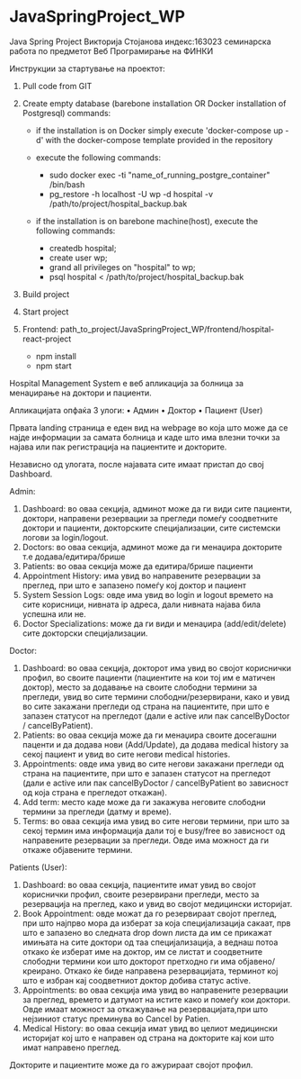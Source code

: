 # JavaSpringProject_WP
Java Spring Project 
Викторија Стојанова индекс:163023 
семинарска работа по предметот Веб Програмирање на ФИНКИ

Инструкции за стартување на проектот:
1. Pull code from GIT
2. Create empty database (barebone installation OR Docker installation of Postgresql)
commands:
	- if the installation is on Docker simply execute 'docker-compose up -d' with the docker-compose template provided in the repository
  	- execute the following commands:
      - sudo docker exec -ti "name_of_running_postgre_container" /bin/bash
      - pg_restore -h localhost -U wp -d hospital -v /path/to/project/hospital_backup.bak

		
	- if the installation is on barebone machine(host), execute the following commands:
		- createdb hospital;
		- create user wp;
		- grand all privileges on "hospital" to wp;
		- psql hospital < /path/to/project/hospital_backup.bak

3. Build project 
4. Start project
5. Frontend:  path_to_project/JavaSpringProject_WP/frontend/hospital-react-project
	- npm install
	- npm start
	

Hospital Management System е веб апликација за болница за менаџирање на доктори и пациенти.

Апликацијата опфаќа 3 улоги: 
	• Админ
	• Доктор
	• Пациент (User)

Првата landing страница е еден вид на webpage во која што може да се најде информации за самата болница и каде што има влезни точки за најава или пак регистрација на пациентите и докторите.

Независно од улогата, после најавата сите имаат пристап до свој Dashboard.

Admin:

  1. Dashboard: во оваа секција, админот може да ги види сите пациенти, доктори, направени резервации за прегледи
помеѓу соодветните доктори и пациенти, докторските специјализации, сите системски логови за login/logout.
  2. Doctors: во оваа секција, админот може да ги менаџира докторите т.е додава/едитира/брише
  3. Patients: во оваа секција може да едитира/брише пациенти
  4. Appointment History: има увид во направените резервации за преглед, при што е запазено помеѓу кој доктор и пациент
  5. System Session Logs: овде има увид во login и logout времето на сите корисници, нивната ip адреса, дали нивната најава била успешна или не.
  6. Doctor Specializations: може да ги види и менаџира (add/edit/delete) сите докторски специјализации.

Doctor:

  1. Dashboard: во оваа секција, докторот има увид во својот кориснички профил, во своите пациенти (пациентите на кои тој им е матичен доктор), место за додавање на своите слободни термини за прегледи, увид во сите термини слободни/резервирани, како и увид во сите закажани прегледи од страна на пациентите, при што е запазен статусот на прегледот (дали е active или пак cancelByDoctor / cancelByPatient).
  2. Patients: во оваа секција може да ги менаџира своите досегашни паценти и да додава нови (Add/Update), да додава medical history за секој пациент и увид во сите негови medical histories.
  3. Appointments: овде има увид во сите негови закажани прегледи од страна на пациентите, при што е запазен статусот на прегледот (дали е active или пак cancelByDoctor / cancelByPatient во зависност од која страна е прегледот откажан).
  4. Add term: место каде може да ги закажува неговите слободни термини за прегледи (датму и време).
  5. Terms: во оваа секција има увид во сите негови термини, при што за секој термин има информација дали тој е busy/free во зависност од направените резервации за прегледи. Овде има можност да ги откаже објавените термини.


 Patients (User):

  1. Dashboard: во оваа секција, пациентите имат увид во својот кориснички профил, своите резервирани прегледи, место за резервација на преглед, како и увид во својот медицински историјат.
  2. Book Appointment: овде можат да го резервираат својот преглед, при што најпрво мора да изберат за која специјализација сакаат, прв што е запазено во следната drop down листа да им се прикажат имињата на сите доктори од таа специјализација, а веднаш потоа откако ќе изберат име на доктор,  им се листат и соодветните слободни термини кои што докторот претходно ги има објавено/креирано. Откако ќе биде направена резервацијата, терминот кој што е избран кај соодветниот доктор добива статус active.
  3. Appointments: во оваа секција има увид во направените резервации за преглед, времето и датумот на истите како и помеѓу кои доктори. Овде имаат можност за откажување на резервацијата,при што нејзиниот статус преминува во Cancel  by Patien.
  4. Medical History: во оваа секција имат увид во целиот медицински историјат кој што е направен од страна на докторите кај кои што имат направено преглед.

Докторите и пациентите може да го ажурираат својот профил.



